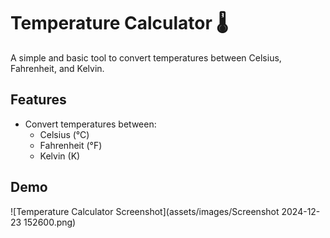 # Temperature Calculator 🌡️  
A simple and basic tool to convert temperatures between Celsius, Fahrenheit, and Kelvin.

## Features
- Convert temperatures between:
  - Celsius (°C)
  - Fahrenheit (°F)
  - Kelvin (K)

## Demo
![Temperature Calculator Screenshot](assets/images/Screenshot 2024-12-23 152600.png)
